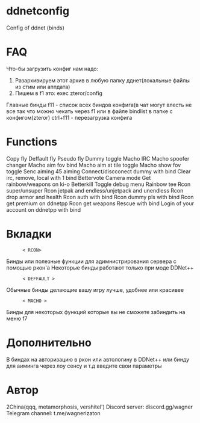 # ddnetconfig
Config of ddnet (binds)

# FAQ 

Что-бы загрузить конфиг нам надо:

1. Разархивируем этот архив в любую папку дднет(локальные файлы из стим или аппдата)
2. Пишем в f1 это: exec zteror/config

Главные бинды
f11 - список всех биндов конфига(в чат могут влесть не все так что можно чекать через f1 или в файле bindlist в папке с конфигом(zteror)
ctrl+f11 - перезагрузка конфига

# Functions
Copy fly
Deffault fly
Pseudo fly
Dummy toggle
Macho IRC
Macho spoofer changer
Macho aim fov bind
Macho aim at tile toggle
Macho show fov toggle
Senc aiming
45 aiming
Connect/discconect dummy with bind
Clear irc, remove, local with 1 bind
Bettervote
Camera mode
Get rainbow/weapons on ki-o
Betterkill
Toggle debug menu
Rainbow tee
Rcon super/unsuper
Rcon jetpak and endless/unjetpack and unendless
Rcon drop armor and health
Rcon auth with bind 
Rcon dummy pls with bind
Rcon get premium on ddnetpp
Rcon get weapons
Rescue with bind
Login of your account on ddnetpp with bind 

# Вкладки


          < RCON>
Бинды или полезные функции для адимнистрирования сервера с помощью ркон'а
Некоторые бинды работают только при моде DDNet++

          < DEFFAULT >
Обычные бинды делающие вашу игру лучше, удобнее или красивее

          < MACHO >
Бинды для некоторых функций которые вы не сможете забиндить на меню f7


# Дополнительно


В биндах на авторизацию в ркон или автологину в DDNet++ или бинду для аиминга через лоу сенсу и т.д введите свои параметры


# Автор


2China(qqq, metamorphosis, vershitel')
Discord server: discord.gg/wagner
Telegram channel: t.me/wagnerizaton
